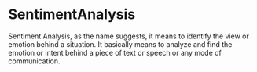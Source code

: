 # SentimentAnalysis
Sentiment Analysis, as the name suggests, it means to identify the view or emotion behind a situation. It basically means to analyze and find the emotion or intent behind a piece of text or speech or any mode of communication. 
